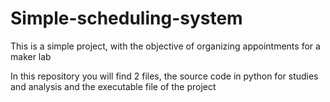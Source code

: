# Simple-scheduling-system
This is a simple project, with the objective of organizing appointments for a maker lab

In this repository you will find 2 files, the source code in python for studies and analysis and the executable file of the project
